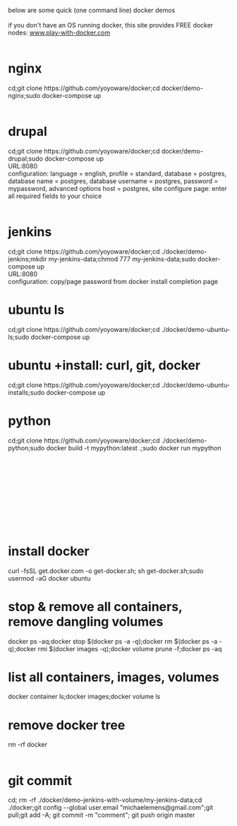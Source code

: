 below are some quick (one command line) docker demos<br>
<br>
if you don't have an OS running docker, this site provides FREE docker nodes: www.play-with-docker.com<br>
<br>
<h1>nginx</h1>cd;git clone https://github.com/yoyoware/docker;cd docker/demo-nginx;sudo docker-compose up<br>
<br>
<h1>drupal</h1>cd;git clone https://github.com/yoyoware/docker;cd docker/demo-drupal;sudo docker-compose up<br>
URL:8080<br>
configuration: language = english, profile = standard, database = postgres, database name = postgres, database username = postgres, password = mypassword, advanced options host = postgres, site configure page: enter all required fields to your choice<br>
<br>
<h1>jenkins</h1>cd;git clone https://github.com/yoyoware/docker;cd ./docker/demo-jenkins;mkdir my-jenkins-data;chmod 777 my-jenkins-data;sudo docker-compose up<br>
URL:8080<br>
configuration: copy/page password from docker install completion page
<br>
<h1>ubuntu ls</h1>cd;git clone https://github.com/yoyoware/docker;cd ./docker/demo-ubuntu-ls;sudo docker-compose up<br>
<h1>ubuntu +install: curl, git, docker</h1>cd;git clone https://github.com/yoyoware/docker;cd ./docker/demo-ubuntu-installs;sudo docker-compose up<br>
<h1>python</h1>cd;git clone https://github.com/yoyoware/docker;cd ./docker/demo-python;sudo docker build -t mypython:latest .;sudo docker run mypython<br>
<br>
<br>
<br>
<br>
<br>
<br>
<br>
<br>
<br>
<br>
<h1>install docker</h1>
curl -fsSL get.docker.com -o get-docker.sh; sh get-docker.sh;sudo usermod -aG docker ubuntu
<h1>stop & remove all containers, remove dangling volumes</h1>
docker ps -aq;docker stop $(docker ps -a -q);docker rm $(docker ps -a -q);docker rmi $(docker images -q);docker volume prune -f;docker ps -aq
<br>
<h1>list all containers, images, volumes</h1>
docker container ls;docker images;docker volume ls
<br>
<h1>remove docker tree</h1>
rm -rf docker
<br>
<br>
<h1>git commit</h1>
cd; rm -rf ./docker/demo-jenkins-with-volume/my-jenkins-data;cd ./docker;git config --global user.email "michaelemens@gmail.com";git pull;git add -A; git commit -m "comment"; git push origin master</b>




